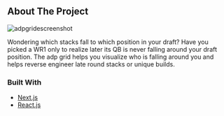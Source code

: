 <!-- ABOUT THE PROJECT -->

## About The Project

![adpgridescreenshot](https://user-images.githubusercontent.com/32400645/147144553-c5a6c313-a64c-42a7-aa90-ccdb77c78aa6.png)

Wondering which stacks fall to which position in your draft? Have you picked a WR1 only to realize later its QB is never falling around your draft position. The adp grid helps you visualize who is falling around you and helps reverse engineer late round stacks or unique builds.


### Built With

* [Next.js](https://nextjs.org/)
* [React.js](https://reactjs.org/)
